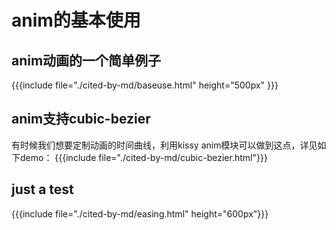 # anim的基本使用

## anim动画的一个简单例子
{{{include file="./cited-by-md/baseuse.html" height="500px" }}}


## anim支持cubic-bezier

有时候我们想要定制动画的时间曲线，利用kissy anim模块可以做到这点，详见如下demo：
{{{include file="./cited-by-md/cubic-bezier.html"}}}

## just a test
{{{include file="./cited-by-md/easing.html" height="600px"}}}
